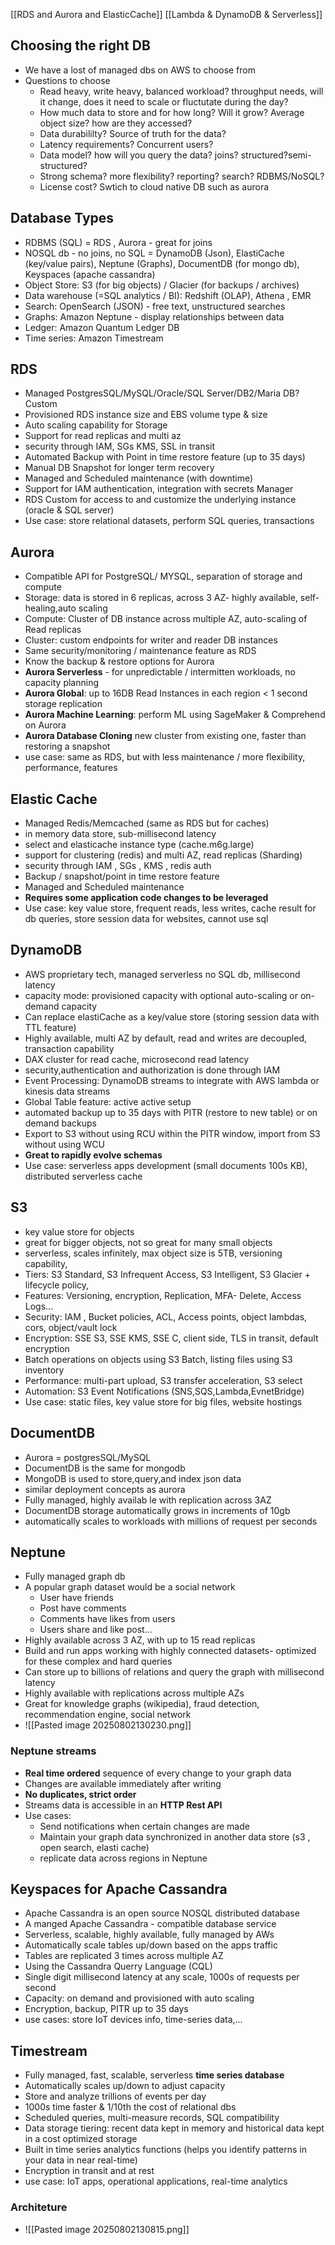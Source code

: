 [[RDS and Aurora and ElasticCache]] [[Lambda & DynamoDB & Serverless]]

## Choosing the right DB
- We have a lost of managed dbs on AWS to choose from
- Questions to choose
	- Read heavy, write heavy, balanced workload? throughput needs, will it change, does it need to scale or fluctutate during the day?
	- How much data to store and for how long? Will it grow? Average object size? how are they accessed?
	- Data durabililty? Source of truth for the data?
	- Latency requirements? Concurrent users?
	- Data model? how will you query the data? joins? structured?semi-structured?
	- Strong schema? more flexibility? reporting? search? RDBMS/NoSQL?
	- License cost? Swtich to cloud native DB such as aurora


## Database Types
- RDBMS (SQL) = RDS , Aurora - great for joins
- NOSQL db - no joins, no SQL = DynamoDB (Json), ElastiCache (key/value pairs), Neptune (Graphs), DocumentDB (for mongo db), Keyspaces (apache cassandra)
- Object Store: S3 (for big objects) / Glacier (for backups / archives)
- Data warehouse (=SQL analytics / BI): Redshift (OLAP), Athena , EMR
- Search: OpenSearch (JSON) - free text, unstructured searches
- Graphs: Amazon Neptune - display relationships between data
- Ledger: Amazon Quantum Ledger DB
- Time series: Amazon Timestream


## RDS
- Managed PostgresSQL/MySQL/Oracle/SQL Server/DB2/Maria DB?Custom
- Provisioned RDS instance size and EBS volume type & size
- Auto scaling capability for Storage
- Support for read replicas and multi az
- security through IAM, SGs KMS, SSL in transit
- Automated Backup with Point in time restore feature (up to 35 days)
- Manual DB Snapshot for longer term recovery
- Managed and Scheduled maintenance (with downtime)
- Support for IAM authentication, integration with secrets Manager
- RDS Custom for access to and customize the underlying instance (oracle & SQL server)
- Use case: store relational datasets, perform SQL queries, transactions

## Aurora
- Compatible API for PostgreSQL/ MYSQL, separation of storage and compute
- Storage: data is stored in 6 replicas, across 3 AZ- highly available, self-healing,auto scaling
- Compute: Cluster of DB instance across multiple AZ, auto-scaling of Read replicas
- Cluster: custom endpoints for writer and reader DB instances
- Same security/monitoring / maintenance feature as RDS
- Know the backup & restore options for Aurora
- **Aurora Serverless** -  for unpredictable / intermitten workloads, no capacity planning
- **Aurora Global**: up to 16DB Read Instances in each region < 1 second storage replication
- **Aurora Machine Learning**: perform ML using SageMaker & Comprehend on Aurora
- **Aurora Database Cloning** new cluster from existing one, faster than restoring a snapshot
- use case: same as RDS, but with less maintenance / more flexibility, performance, features

## Elastic Cache
- Managed Redis/Memcached (same as RDS but for caches)
- in memory data store, sub-millisecond latency
- select and elasticache instance type (cache.m6g.large)
- support for clustering (redis) and multi AZ, read replicas (Sharding)
- security through IAM , SGs , KMS , redis auth
- Backup / snapshot/point in time restore feature
- Managed and Scheduled maintenance
- **Requires some application code changes to be leveraged**
- Use case: key value store, frequent reads, less writes, cache result for db queries, store session data for websites, cannot use sql


## DynamoDB
- AWS proprietary tech, managed serverless no SQL db, millisecond latency
- capacity mode: provisioned capacity with optional auto-scaling or on-demand capacity
- Can replace elastiCache as a key/value store (storing session data with TTL feature)
- Highly available, multi AZ by default, read and writes are decoupled, transaction capability
- DAX cluster for read cache, microsecond read latency
- security,authentication and authorization is done through IAM
- Event Processing: DynamoDB streams to integrate with AWS lambda or kinesis data streams
- Global Table feature: active active setup
- automated backup up to 35 days with PITR (restore to new table) or on demand backups
- Export to S3 without using RCU within the PITR window, import from S3 without using WCU
- **Great to rapidly evolve schemas**
- Use case: serverless apps development (small documents 100s KB), distributed serverless cache

## S3
- key value store for objects
- great for bigger objects, not so great for many small objects
- serverless, scales infinitely, max object size is 5TB, versioning capability,
- Tiers: S3 Standard, S3 Infrequent Access, S3 Intelligent, S3 Glacier + lifecycle policy,
- Features: Versioning, encryption, Replication, MFA- Delete, Access Logs...
- Security: IAM , Bucket policies, ACL, Access points, object lambdas, cors, object/vault lock
- Encryption: SSE S3, SSE KMS, SSE C, client side, TLS in transit, default encryption
- Batch operations on objects using S3 Batch, listing files using S3 inventory
- Performance: multi-part upload, S3 transfer acceleration, S3 select
- Automation: S3 Event Notifications (SNS,SQS,Lambda,EvnetBridge)
- Use case: static files, key value store for big files, website hostings

## DocumentDB
- Aurora = postgresSQL/MySQL
- DocumentDB is the same for mongodb
- MongoDB is used to store,query,and index json data
- similar deployment concepts as aurora
- Fully managed, highly availab le with replication across 3AZ
- DocumentDB storage automatically grows in increments of 10gb
- automatically scales to workloads with millions of request per seconds


## Neptune
- Fully managed graph db
- A popular graph dataset would be a social network
	- User have friends
	- Post have comments
	- Comments have likes from users
	- Users share and like post...
- Highly available across 3 AZ, with up to 15 read replicas
- Build and run apps working with highly connected datasets- optimized for these complex and hard queries
- Can store up to billions of relations and query the graph with millisecond latency
- Highly available with replications across multiple AZs
- Great for knowledge graphs (wikipedia), fraud detection, recommendation engine, social network 
- ![[Pasted image 20250802130230.png]]


### Neptune streams
- **Real time ordered** sequence of every change to your graph data
- Changes are available immediately after writing
- **No duplicates, strict order**
- Streams data is accessible in an **HTTP Rest API**
- Use cases:
	- Send notifications when certain changes are made
	- Maintain your graph data synchronized in another data store (s3 , open search, elasti cache)
	- replicate data across regions in Neptune
## Keyspaces for Apache Cassandra
- Apache Cassandra is an open source NOSQL distributed database
- A manged Apache Cassandra - compatible database service
- Serverless, scalable, highly available, fully managed by AWs
- Automatically scale tables up/down based on the apps traffic
- Tables are replicated 3 times across multiple AZ
- Using the Cassandra Querry Language (CQL)
- Single digit millisecond latency at any scale, 1000s of requests per second
- Capacity: on demand and provisioned with auto scaling
- Encryption, backup, PITR up to 35 days
- use cases: store IoT devices info, time-series data,...

## Timestream
- Fully managed, fast, scalable, serverless **time series database**
- Automatically scales up/down to adjust capacity
- Store and analyze trillions of events per day
- 1000s time faster & 1/10th the cost of relational dbs
- Scheduled queries, multi-measure records, SQL compatibility
- Data storage tiering: recent data kept in memory and historical data kept in a cost optimized storage
- Built in time series analytics functions (helps you identify patterns in your data in near real-time)
- Encryption in transit and at rest
- use case: IoT apps, operational applications, real-time analytics

### Architeture
- ![[Pasted image 20250802130815.png]]

